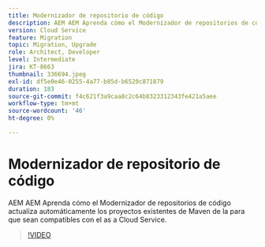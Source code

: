 ```yaml
---
title: Modernizador de repositorio de código
description: AEM AEM Aprenda cómo el Modernizador de repositorios de código actualiza automáticamente los proyectos existentes de Maven de la para que sean compatibles con el as a Cloud Service.
version: Cloud Service
feature: Migration
topic: Migration, Upgrade
role: Architect, Developer
level: Intermediate
jira: KT-8663
thumbnail: 336694.jpeg
exl-id: df5e0e46-0255-4a77-b85d-b6520c871879
duration: 183
source-git-commit: f4c621f3a9caa8c2c64b8323312343fe421a5aee
workflow-type: tm+mt
source-wordcount: '46'
ht-degree: 0%

---
```


# Modernizador de repositorio de código

AEM AEM Aprenda cómo el Modernizador de repositorios de código actualiza automáticamente los proyectos existentes de Maven de la para que sean compatibles con el as a Cloud Service.

>[!VIDEO](https://video.tv.adobe.com/v/336694?quality=12&learn=on)
